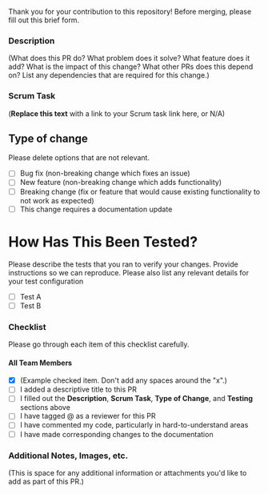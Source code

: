 Thank you for your contribution to this repository! Before merging, please fill out this brief form.

### Description

(What does this PR do? What problem does it solve? What feature does it add? What is the impact of this change? What other PRs does this depend on? List any dependencies that are required for this change.)

### Scrum Task

(**Replace this text** with a link to your Scrum task link here, or N/A)

## Type of change

Please delete options that are not relevant.

- [ ] Bug fix (non-breaking change which fixes an issue)
- [ ] New feature (non-breaking change which adds functionality)
- [ ] Breaking change (fix or feature that would cause existing functionality to not work as expected)
- [ ] This change requires a documentation update

# How Has This Been Tested?

Please describe the tests that you ran to verify your changes. Provide instructions so we can reproduce. Please also list any relevant details for your test configuration

- [ ] Test A
- [ ] Test B

### Checklist

Please go through each item of this checklist carefully.

#### All Team Members

- [x] (Example checked item. Don't add any spaces around the "x".)
- [ ] I added a descriptive title to this PR
- [ ] I filled out the **Description**, **Scrum Task**, **Type of Change**, and **Testing** sections above
- [ ] I have tagged @<gitHandle> as a reviewer for this PR
- [ ] I have commented my code, particularly in hard-to-understand areas
- [ ] I have made corresponding changes to the documentation

### Additional Notes, Images, etc.

(This is space for any additional information or attachments you'd like to add as part of this PR.)
